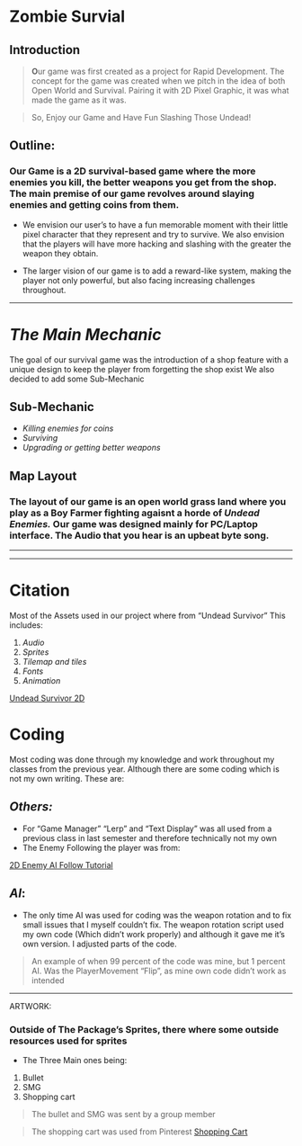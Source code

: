 # **Zombie Survial**
## Introduction
> **O**ur game was first created as a project for Rapid Development. The concept for the game was created when we pitch in the idea of both Open World and Survival. Pairing it with 2D Pixel Graphic, it was what made the game as it was.

>So, Enjoy our Game and Have Fun Slashing Those Undead!

## Outline:
### Our Game is a 2D survival-based game where the more enemies you kill, the better weapons you get from the shop. The main premise of our game revolves around slaying enemies and getting coins from them.
- We envision our user’s to have a fun memorable moment with their little pixel character that they represent and try to survive. We also envision that the players will have more hacking and slashing with the greater the weapon they obtain.
  
-	The larger vision of our game is to add a reward-like system, making the player not only powerful, but also facing increasing challenges throughout.
--- 
# **_The Main Mechanic_** 
The goal of our survival game was the introduction of a shop feature with a unique design to keep the player from forgetting the shop exist
We also decided to add some Sub-Mechanic 

## Sub-Mechanic
-	_Killing enemies for coins_
-	_Surviving_
-	_Upgrading or getting better weapons_

## Map Layout
### The layout of our game is an open world grass land where you play as a **Boy Farmer** fighting agaisnt a horde of **_Undead Enemies._** Our game was designed mainly for PC/Laptop interface. The Audio that you hear is an **upbeat** byte song.

--- 
---

# Citation
Most of the Assets used in our project where from “Undead Survivor” 
This includes: 
1. _Audio_
2. _Sprites_
3. _Tilemap and tiles_
4. _Fonts_
5. _Animation_

[Undead Survivor 2D](https://assetstore.unity.com/packages/2d/undead-survivor-assets-pack-238068)

# Coding
Most coding was done through my knowledge and work throughout my classes from the previous year. Although there are some coding which is not my own writing.
These are:

## _Others:_
-	For “Game Manager” “Lerp” and “Text Display” was all used from a previous class in last semester and therefore technically not my own
-	The Enemy Following the player was from:
  
[2D Enemy AI Follow Tutorial](https://www.youtube.com/watch?v=2SXa10ILJms)

## **_AI_**:
-	The only time AI was used for coding was the weapon rotation and to fix small issues that I myself couldn’t fix. The weapon rotation script used my own code (Which didn’t work properly) and although it gave me it’s own version. I adjusted parts of the code.
>	An example of when 99 percent of the code was mine, but 1 percent AI. Was the PlayerMovement “Flip”, as mine own code didn’t work as intended
--- 
ARTWORK:
### Outside of The Package’s Sprites, there where some outside resources used for sprites 
-	The Three Main ones being:
1. Bullet
2.	SMG
3.	Shopping cart

> The bullet and SMG was sent by a group member

> The shopping cart was used from Pinterest
> [Shopping Cart](https://ca.pinterest.com/pin/1120903794738591958/)

